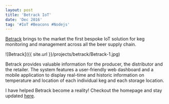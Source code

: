 ```yaml
---
layout: post
title: 'Betrack IoT'
date: 'Dec 2016'
tag: '#IoT #Beacons #Nodejs'
---
```

[Betrack](http://betrack.co/) brings to the market the first bespoke IoT solution for keg monitoring and management across all the beer supply chain.

![Betrack]({{ site.url }}/projects/betrack/Betrack-1.jpg)

Betrack provides valuable information for the producer, the distributor and the retailer. The system features a user-friendly web dashboard and a mobile application to display real-time and historic information on temperature and location of each individual keg and each storage location.

I have helped Betrack become a reality!
Checkout the homepage and stay updated [here](http://betrack.co/).